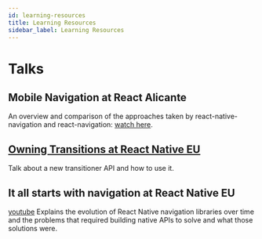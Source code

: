 ```yaml
---
id: learning-resources
title: Learning Resources
sidebar_label: Learning Resources
---
```


# Talks

## Mobile Navigation at React Alicante

An overview and comparison of the approaches taken by react-native-navigation and react-navigation: [watch here](https://www.youtube.com/watch?v=GBhdooVxX6Q).


## [Owning Transitions at React Native EU](https://www.youtube.com/watch?v=1LKqGx3z0W4)

Talk about a new transitioner API and how to use it.

## It all starts with navigation at React Native EU

[youtube](https://www.youtube.com/watch?v=Z0Jl1KCWiag) Explains the evolution of React Native navigation libraries over time and the problems that required building native APIs to solve and what those solutions were.
